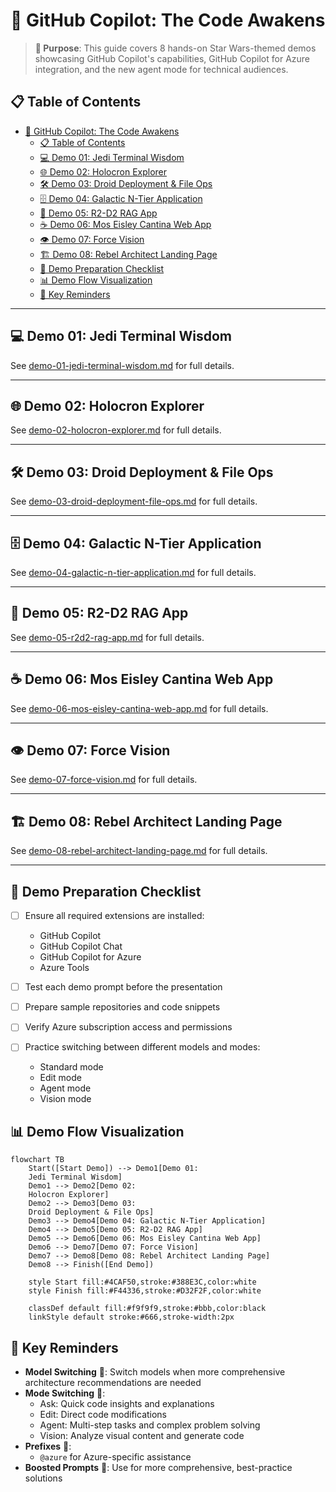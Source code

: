 # 🚀 GitHub Copilot: The Code Awakens

> **🎯 Purpose**: This guide covers 8 hands-on Star Wars-themed demos showcasing GitHub Copilot's capabilities, GitHub Copilot for Azure integration, and the new agent mode for technical audiences.

## 📋 Table of Contents

- [🚀 GitHub Copilot: The Code Awakens](#-github-copilot-the-code-awakens)
  - [📋 Table of Contents](#-table-of-contents)
  - [💻 Demo 01: Jedi Terminal Wisdom](./demo-01-jedi-terminal-wisdom.md)
  - [🌐 Demo 02: Holocron Explorer](./demo-02-holocron-explorer.md)
  - [🛠️ Demo 03: Droid Deployment & File Ops](./demo-03-droid-deployment-file-ops.md)
  - [🗄️ Demo 04: Galactic N-Tier Application](./demo-04-galactic-n-tier-application.md)
  - [🧠 Demo 05: R2-D2 RAG App](./demo-05-r2d2-rag-app.md)
  - [☕ Demo 06: Mos Eisley Cantina Web App](./demo-06-mos-eisley-cantina-web-app.md)
  - [👁️ Demo 07: Force Vision](./demo-07-force-vision.md)
  - [🏗️ Demo 08: Rebel Architect Landing Page](./demo-08-rebel-architect-landing-page.md)
  - [📝 Demo Preparation Checklist](#-demo-preparation-checklist)
  - [📊 Demo Flow Visualization](#-demo-flow-visualization)
  - [🔑 Key Reminders](#-key-reminders)

---

## 💻 Demo 01: Jedi Terminal Wisdom

See [demo-01-jedi-terminal-wisdom.md](./demo-01-jedi-terminal-wisdom.md) for full details.

---

## 🌐 Demo 02: Holocron Explorer

See [demo-02-holocron-explorer.md](./demo-02-holocron-explorer.md) for full details.

---

## 🛠️ Demo 03: Droid Deployment & File Ops

See [demo-03-droid-deployment-file-ops.md](./demo-03-droid-deployment-file-ops.md) for full details.

---

## 🗄️ Demo 04: Galactic N-Tier Application

See [demo-04-galactic-n-tier-application.md](./demo-04-galactic-n-tier-application.md) for full details.

---

## 🧠 Demo 05: R2-D2 RAG App

See [demo-05-r2d2-rag-app.md](./demo-05-r2d2-rag-app.md) for full details.

---

## ☕ Demo 06: Mos Eisley Cantina Web App

See [demo-06-mos-eisley-cantina-web-app.md](./demo-06-mos-eisley-cantina-web-app.md) for full details.

---

## 👁️ Demo 07: Force Vision

See [demo-07-force-vision.md](./demo-07-force-vision.md) for full details.

---

## 🏗️ Demo 08: Rebel Architect Landing Page

See [demo-08-rebel-architect-landing-page.md](./demo-08-rebel-architect-landing-page.md) for full details.

---

## 📝 Demo Preparation Checklist

- [ ] Ensure all required extensions are installed:
  - GitHub Copilot
  - GitHub Copilot Chat
  - GitHub Copilot for Azure
  - Azure Tools
  
- [ ] Test each demo prompt before the presentation
- [ ] Prepare sample repositories and code snippets
- [ ] Verify Azure subscription access and permissions
- [ ] Practice switching between different models and modes:
  - Standard mode
  - Edit mode  
  - Agent mode
  - Vision mode

## 📊 Demo Flow Visualization

```mermaid
flowchart TB
    Start([Start Demo]) --> Demo1[Demo 01:
    Jedi Terminal Wisdom]
    Demo1 --> Demo2[Demo 02:
    Holocron Explorer]
    Demo2 --> Demo3[Demo 03:
    Droid Deployment & File Ops]
    Demo3 --> Demo4[Demo 04: Galactic N-Tier Application]
    Demo4 --> Demo5[Demo 05: R2-D2 RAG App]
    Demo5 --> Demo6[Demo 06: Mos Eisley Cantina Web App]
    Demo6 --> Demo7[Demo 07: Force Vision]
    Demo7 --> Demo8[Demo 08: Rebel Architect Landing Page]
    Demo8 --> Finish([End Demo])
    
    style Start fill:#4CAF50,stroke:#388E3C,color:white
    style Finish fill:#F44336,stroke:#D32F2F,color:white

    classDef default fill:#f9f9f9,stroke:#bbb,color:black
    linkStyle default stroke:#666,stroke-width:2px
```

## 🔑 Key Reminders

- **Model Switching** 🔄: Switch models when more comprehensive architecture recommendations are needed
- **Mode Switching** 🔀:
  - Ask: Quick code insights and explanations
  - Edit: Direct code modifications
  - Agent: Multi-step tasks and complex problem solving
  - Vision: Analyze visual content and generate code
- **Prefixes** 📌:
  - `@azure` for Azure-specific assistance
- **Boosted Prompts** 🚀: Use for more comprehensive, best-practice solutions